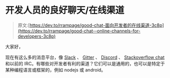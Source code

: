 # 开发人员的良好聊天/在线渠道

> 原文:[https://dev.to/rrampage/good-chat-面向开发者的在线渠道-3c8p](https://dev.to/rrampage/good-chat--online-channels-for-developers-3c8p)

大家好，

现在有这么多的消息平台，像 [Slack](https://slack.com/) 、 [Gitter](https://gitter.im/) 、 [Discord](https://discordapp.com/) 、 [Stackoverflow chat](https://chat.stackoverflow.com/) 和以前的 IRC。有哪些对开发者有利的渠道？它们可以是通用的，也可以是特定于某种编程语言或框架的，例如 nodejs 或 android。
